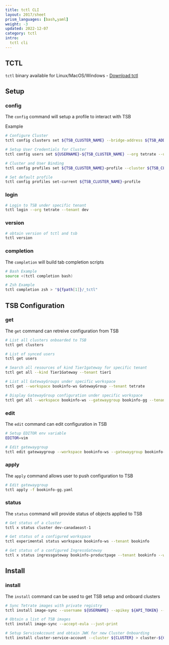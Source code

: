 ```yaml
---
title: tctl CLI
layout: 2017/sheet
prism_languages: [bash,yaml]
weight: -3
updated: 2022-12-07
category: tctl
intro: 
  tctl cli
---
```


## TCTL

`tctl` binary available for Linux/MacOS/Windows - [Download tctl](https://binaries.dl.tetrate.io/public/raw/)
## Setup

### config

The `config` command will setup a profile to interact with TSB

Example
```bash
# Configure Cluster
tctl config clusters set ${TSB_CLUSTER_NAME} --bridge-address ${TSB_ADDRESS}

# Setup User Credentials for Cluster
tctl config users set ${USERNAME}-${TSB_CLUSTER_NAME} --org tetrate --username ${USERNAME} --password ${PASSWORD} --tenant ${TENANT} --org ${ORG}

# Cluster and User Binding
tctl config profiles set ${TSB_CLUSTER_NAME}-profile --cluster ${TSB_CLUSTER_NAME} --username ${USERNAME}-${TSB_CLUSTER_NAME}

# Set default profile
tctl config profiles set-current ${TSB_CLUSTER_NAME}-profile
```

### login

```bash
# Login to TSB under specific tenant
tctl login --org tetrate --tenant dev
```

### version

```bash
# obtain version of tctl and tsb
tctl version
```

### completion

The `completion` will build tab completion scripts

```bash
# Bash Example
source <(tctl completion bash)

# Zsh Example
tctl completion zsh > "${fpath[1]}/_tctl"
```

## TSB Configuration

### get

The `get` command can retreive configuration from TSB

```bash
# List all clusters onboarded to TSB
tctl get clusters

# List of synced users
tctl get users

# Search all resources of kind Tier1gateway for specific tenant
tctl get all --kind Tier1Gateway --tenant tier1

# List all GatewayGroups under specific workspace
tctl get --workspace bookinfo-ws GatewayGroup --tenant tetrate 

# Display GatewayGroup configuration under specific workspace
tctl get all --workspace bookinfo-ws --gatewaygroup bookinfo-gg --tenant tetrate 
```

### edit

The `edit` command can edit configuration in TSB

```bash
# Setup EDITOR env variable
EDITOR=vim

# Edit gatewaygroup
tctl edit gatewaygroup --workspace bookinfo-ws --gatewaygroup bookinfo-gg
```

### apply

The `apply` command allows user to push configuration to TSB

```bash
# Edit gatewaygroup
tctl apply -f bookinfo-gg.yaml
```

### status

The `status` command will provide status of objects applied to TSB

```bash
# Get status of a cluster
tctl x status cluster dev-canadaeast-1

# Get status of a configured workspace 
tctl experimental status workspace bookinfo-ws --tenant bookinfo

# Get status of a configured IngressGateway
tctl x status ingressgateway bookinfo-productpage --tenant bookinfo --workspace bookinfo-ws --gatewaygroup bookinfo-gg
```

## Install
### install

The `install` command can be used to get TSB setup and onboard clusters

```bash
# Sync Tetrate images with private registry
tctl install image-sync --username ${USERNAME} --apikey ${API_TOKEN} --registry ${PRIVATE_REGISTRY}

# Obtain a list of TSB images
tctl install image-sync --accept-eula --just-print

# Setup ServiceAccount and obtain JWK for new Cluster Onboarding
tctl install cluster-service-account --cluster ${CLUSTER} > cluster-${CLUSTER}-service-account.jwk

```